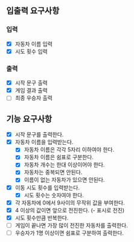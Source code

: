 ## 입출력 요구사항

### 입력

- [x] 자동차 이름 입력
- [x] 시도 횟수 입력

### 출력

- [x] 시작 문구 출력
- [x] 게임 결과 출력
- [ ] 최종 우승자 출력

## 기능 요구사항

- [x] 시작 문구를 출력한다.
- [x] 자동차 이름을 입력받는다. 
  - [x] 자동차 이름은 각각 5자리 이하여야 한다.
  - [x] 자동차 이름은 쉼표로 구분한다.
  - [x] 자동차 개수는 한대 이상이어야 한다.
  - [x] 자동차는 중복되면 안된다.
   -[x] 이름이 없는 자동차가 있으면 안된다.
- [x] 이동 시도 횟수를 입력받는다.
  - [x] 시도 횟수는 숫자여야 한다.
- [x] 각 자동차에 0에서 9사이의 무작위 값을 부여한다.
- [x] 4 이상의 값이면 앞으로 전진한다. (- 표시로 전진)
- [x] 시도 횟수만큼 반복한다.
- [ ] 게임이 끝나면 가장 많이 전진한 자동차를 출력한다.
- [ ] 우승자가 1명 이상이면 쉼표로 구분하여 출력한다.